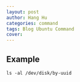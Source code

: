 ```yaml
---
layout: post
author: Hang Hu
categories: command
tags: Blog Ubuntu Command 
cover: 
---
```

## Example

```
ls -al /dev/disk/by-uuid
```
